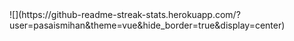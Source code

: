 <style>
  .center{
    display:flex;
    align-items:center;
  }
  .center div{
    display:flex;
  }
</style>

<div class="center">
  <div>
![](https://github-readme-streak-stats.herokuapp.com/?user=pasaismihan&theme=vue&hide_border=true&display=center)<br/>

  </div>
</div>
